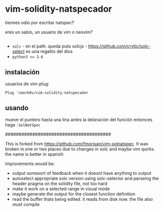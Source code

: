 # vim-solidity-natspecador

tiennes odio por escritar natspec?

eres un sabio, un usuario de vim o neovim?

## 
- `solc`  - en el path. queda puto solcjs - https://github.com/crytic/solc-select es una regalito del dios
- `python3 >= 3.6`

## instalación

usuarios de vim-plug:

```vim
Plug 'cmark0v/vim-solidity-natspecador
```

## usando

mueve el puntero hasta una lina antes la delaración del función entonces haga `:SolNatSpec`

#######################################

This is forked from https://github.com/fmorisan/vim-solnatspec. It was broken in one or two places due to changes in solc and maybe vim quirks. the name is better in spanish

improvements would be: 
- output somesort of feedback when it doesnt have anything to output
- autoselect appropriate solc version using solc-selector and parseing the header pragma on the solidity file, not too hard
- make it work on a selected range in visual mode
- maybe generate the output for the closest function definition
- read the buffer thats being edited. it reads from disk now. the file also must compile
